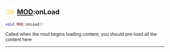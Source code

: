## <img src="../../.gitbook/assets/shared.png" width="32" height="32" /> [MOD](../mod/README.md):onLoad

```lua
void MOD:onLoad()
```

Called when the mod begins loading content, you should pre-load all the content here<br>


--------